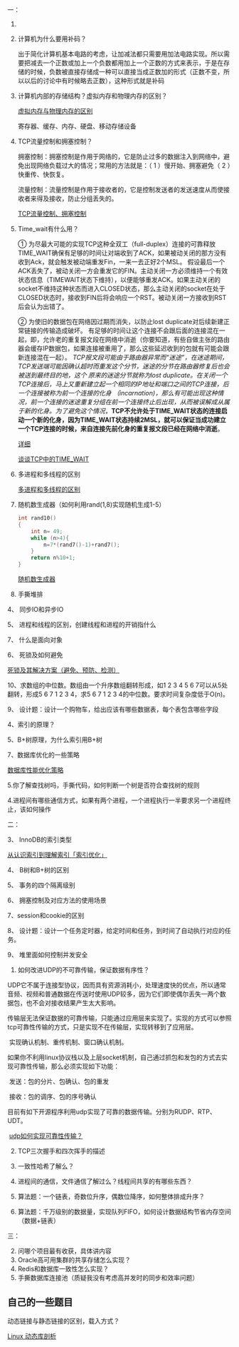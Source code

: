 一：

1. 

2. 计算机为什么要用补码？

   出于简化计算机基本电路的考虑，让加减法都只需要用加法电路实现。所以需要把减去一个正数或加上一个负数都用加上一个正数的方式来表示，于是在存储的时候，负数被直接存储成一种可以直接当成正数加的形式（正数不变，所以以后的讨论中有时候略去正数），这种形式就是补码

2. 计算机内部的存储结构？虚拟内存和物理内存的区别？

   [虚拟内存与物理内存的区别](https://blog.csdn.net/u012861978/article/details/53048077)

   寄存器、缓存、内存、硬盘、移动存储设备

3. TCP流量控制和拥塞控制？

   拥塞控制：拥塞控制是作用于网络的，它是防止过多的数据注入到网络中，避免出现网络负载过大的情况；常用的方法就是：（ 1 ）慢开始、拥塞避免（ 2 ）快重传、快恢复。

   流量控制：流量控制是作用于接收者的，它是控制发送者的发送速度从而使接收者来得及接收，防止分组丢失的。

   [TCP流量控制、拥塞控制](https://zhuanlan.zhihu.com/p/37379780)

4. Time_wait有什么用？

    ① 为尽最大可能的实现TCP这种全双工（full-duplex）连接的可靠释放  TIME_WAIT确保有足够的时间让对端收到了ACK，如果被动关闭的那方没有收到Ack，就会触发被动端重发Fin，一来一去正好2个MSL。  假设最后一个ACK丢失了，被动关闭一方会重发它的FIN。主动关闭一方必须维持一个有效状态信息（TIMEWAIT状态下维持），以便能够重发ACK。如果主动关闭的socket不维持这种状态而进入CLOSED状态，那么主动关闭的socket在处于CLOSED状态时，接收到FIN后将会响应一个RST。被动关闭一方接收到RST后会认为出错了。

   ② 为使旧的数据包在网络因过期而消失，以防止lost duplicate对后续新建正常链接的传输造成破坏。  有足够的时间让这个连接不会跟后面的连接混在一起，即，允许老的重复报文段在网络中消逝（你要知道，有些自做主张的路由器会缓存IP数据包，如果连接被重用了，那么这些延迟收到的包就有可能会跟新连接混在一起）。  *TCP报文段可能由于路由器异常而“迷途”，在迷途期间，TCP发送端可能因确认超时而重发这个分节，迷途的分节在路由器修复后也会被送到最终目的地，这个 原来的迷途分节就称为lost duplicate。在关闭一个TCP连接后，马上又重新建立起一个相同的IP地址和端口之间的TCP连接，后一个连接被称为前一个连接的化身 （incarnation)，那么有可能出现这种情况，前一个连接的迷途重复分组在前一个连接终止后出现，从而被误解成从属于新的化身。为了避免这个情况*，**TCP不允许处于TIME_WAIT状态的连接启动一个新的化身，因为TIME_WAIT状态持续2MSL，就可以保证当成功建立一个TCP连接的时候，来自连接先前化身的重复报文段已经在网络中消逝**。

   [详细](https://cloud.tencent.com/developer/article/1152648)

   [谈谈TCP中的TIME_WAIT](https://blog.csdn.net/jewes/article/details/52654997)

5. 多进程和多线程的区别

   [多进程和多线程的区别](https://blog.csdn.net/linraise/article/details/12979473)

6. 随机数生成器（如何利用rand(1,8)实现随机生成1-5）

   ```C
   int rand10()
   {
       int n= 49;
       while (n>4){
           n=7*(rand7()-1)+rand7();
       }
       return n%10+1;
   }
   ```

   [随机数生成器](https://blog.csdn.net/yiqiangeliyou/article/details/46823595)

9. 手撕堆排



4、 同步IO和异步IO



5、 进程和线程的区别，创建线程和进程的开销指什么



7、 什么是面向对象



6、 死锁及如何避免

[死锁及其解决方案（避免、预防、检测）](https://blog.csdn.net/yyf_it/article/details/52412071)



10、求数组的中位数。数组由一个升序数组翻转形成，如1 2 3 4 5 6 7可以从5处翻转，形成5 6 7 1 2 3 4，求5 6 7 1 2 3 4的中位数。要求时间复杂度低于O(n)。



9、 设计题：设计一个购物车，给出应该有哪些数据表，每个表包含哪些字段



4、索引的原理？



5、B+树原理，为什么索引用B+树



7、数据库优化的一些策略

[数据库性能优化策略](https://blog.csdn.net/u013628152/article/details/51835121)



5.你了解查找树吗，手撕代码，如何判断一个树是否符合查找树的规则



4.进程间有哪些通信方式，如果有两个进程，一个进程执行一半要求另一个进程终止，该如何操作



二：

3、 InnoDB的索引类型

[从认识索引到理解索引「索引优化」](https://juejin.im/entry/5bbfe5b15188255c94465943)	

4、 B树和B+树的区别



5、 事务的四个隔离级别



6、 拥塞控制及对应方法的使用场景



7、session和cookie的区别



8、 设计题：设计一个任务定时器，给定时间和任务，到时间了自动执行对应的任务。



9、 堆里面如何控制并发安全

1. 如何改进UDP的不可靠传输，保证数据有序性？

​         UDP它不属于连接型协议，因而具有资源消耗小，处理速度快的优点，所以通常音频、视频和普通数据在传送时使用UDP较多，因为它们即使偶尔丢失一两个数据包，也不会对接收结果产生太大影响。

​         传输层无法保证数据的可靠传输，只能通过应用层来实现了。实现的方式可以参照tcp可靠性传输的方式，只是实现不在传输层，实现转移到了应用层。

​         实现确认机制、重传机制、窗口确认机制。

​         如果你不利用linux协议栈以及上层socket机制，自己通过抓包和发包的方式去实现可靠性传输，那么必须实现如下功能：

​         发送：包的分片、包确认、包的重发

​         接收：包的调序、包的序号确认

​         目前有如下开源程序利用udp实现了可靠的数据传输。分别为RUDP、RTP、UDT。

​	[udp如何实现可靠性传输？](http://www.voidcn.com/article/p-rjpaxhzo-bhh.html)

2. TCP三次握手和四次挥手的描述

3. 一致性哈希了解么？
4. 进程间的通信，文件通信了解过么？线程间共享的有哪些东西？

5. 算法题：一个链表，奇数位升序，偶数位降序，如何整体排成升序？

6. 算法题：千万级别的数据量，实现队列FIFO，如何设计数据结构节省内存空间（数据+链表）



三：

2. 问哪个项目最有收获，具体讲内容
3. Oracle高可用集群的共享存储怎么实现？
4. Redis和数据库一致性怎么实现？
5. 手撕数据库连接池（质疑我没有考虑高并发时的同步和效率问题）







## 自己的一些题目

动态链接与静态链接的区别，载入方式？

[Linux 动态库剖析](https://www.ibm.com/developerworks/cn/linux/l-dynamic-libraries/index.html)

